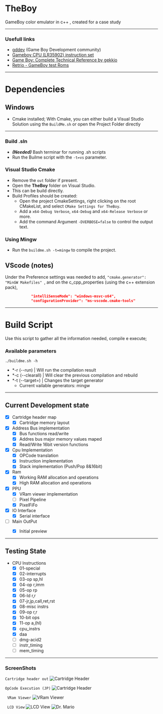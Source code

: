# TheBoy
GameBoy color emulator in c++  , created for a case study

---

### Usefull links
- [gddev](https://www.gbdev.io/) (Game Boy Development community)
- [Gameboy CPU (LR35902) instruction set](https://www.pastraiser.com/cpu/gameboy/gameboy_opcodes.html)
- [Game Boy: Complete Technical Reference by gekkio](https://gekkio.fi/files/gb-docs/gbctr.pdf)
- [Retrio - GameBoy test Roms](https://github.com/retrio/gb-test-roms)
---

# Dependencies
 ## Windows
 
 - Cmake installed;
 With Cmake, you can either build a Visual Studio Solution using the ```BuildMe.sh``` or open the Project Folder directly

---
 ### Build .sln
 - ***(Needed)*** Bash terminar for running .sh scripts
 - Run the Builme script with the ```-t=vs``` parameter.


 ### Visual Studio Cmake
 - Remove the `out` folder if present.
 - Open the __TheBoy__ folder on Visual Studio.
 - This can be build directly.
- Build Profiles should be created:
	- Open the project CmakeSettings, right clicking on the root CMakeList, and select ```CMake Settings for TheBoy```.
	- Add a `x64-Debug Verbose`, `x64-Debug` and `x64-Release Verbose` or more.
	- Add the command Argument `-DVERBOSE=false` to control the output text.


### Using Mingw
- Run the `buildme.sh -t=mingw` to compile the project.


## VScode (notes)
 
Under the Preference settings was needed to add, ```"cmake.generator": "MinGW Makefiles" ```, and on the c_cpp_properties (using the c++ extension pack), 
```JSON
            "intelliSenseMode": "windows-msvc-x64",
            "configurationProvider": "ms-vscode.cmake-tools"
```

---

# Build Script
Use this script to gather all the information needed, compile e execute;

### Available parameters

```./buildme.sh -h```
- *-r (--run)       | Will run the compilation result
- *-c (--clearall)  | Will clear the previous compilation and rebuild
- *-t (--target=)   | Changes the target generator
	- Current vailable generators: mingw

---

## Current Development state

- [x] Cartridge header map
	- [x] Cartridge memory layout 
- [x] Address Bus implementation
	- [x] Bus functions read/write
	- [x] Addres bus major memory values maped
	- [x] Read/Write 16bit version functions
- [x] Cpu Implementation
	- [x] OPCode translation
	- [x] Instruction implementation
	- [x] Stack implementation (Push/Pop 8&16bit)
- [x] Ram
	- [x] Working RAM allocation and operations
	- [x] High RAM allocation and operations
- [x] PPU
	- [x] VRam viewer implementation
	- [ ] Pixel Pipeline
	- [x] PixelFiFo
- [x] IO Interface
	- [x] Serial interface
- [ ] Main OutPut
	- [x] Initial preview


---

## Testing State
- CPU Instructions
	- [x] 01-special
	- [x] 02-interrupts
	- [x] 03-op sp,hl
	- [x] 04-op r,imm
	- [x] 05-op rp
	- [x] 06-ld r,r
	- [x] 07-jr,jp,call,ret,rst
	- [x] 08-misc instrs
	- [x] 09-op r,r
	- [x] 10-bit ops
	- [x] 11-op a,(hl)
	- [x] cpu_instrs
	- [x] daa
	- [ ] dmg-acid2
	- [ ] instr_timing
	- [ ] mem_timing

---
### ScreenShots
``` Cartridge header out ```
![Cartridge Header](prtSc/CartridgeHeaderMapPNG.PNG)

``` OpCode Execution (JP) ```
![Cartridge Header](prtSc/JumpInstructionCpuExecution.PNG)

``` VRam Viewer```
![VRam Viewer](prtSc/TestROM_Load.PNG)

``` LCD View```
![LCD View](prtSc/LcdDisplay_initial.PNG)
![Dr. Mario](prtSc/Background_Draw_Dr_Mario.PNG)